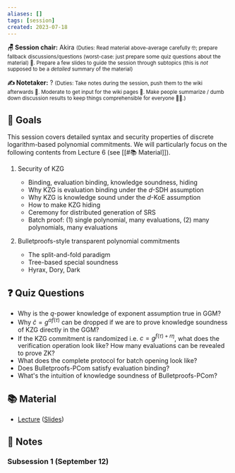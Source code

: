 ```yaml
---
aliases: []
tags: [session]
created: 2023-07-18
---
```


**🪑 Session chair:** Akira
<small>(Duties: Read material above-average carefully 🤓; prepare fallback discussions/questions (worst-case: just prepare some quiz questions about the material) 🙋. Prepare a few slides to guide the session through subtopics (this is <i>not</i> supposed to be a <i>detailed</i> summary of the material)</small>

**✍️ Notetaker:** ?
<small>(Duties: Take notes during the session, push them to the wiki afterwards 📝. Moderate to get input for the wiki pages 🧠. Make people summarize / dumb down discussion results to keep things comprehensible for everyone 🧑‍⚖️.)</small>

## 🎯 Goals
This session covers detailed syntax and security properties of discrete logarithm-based polynomial commitments. We will particularly focus on the following contents from Lecture 6 (see [[#📚 Material]]). 

1. Security of KZG
    - Binding, evaluation binding, knowledge soundness, hiding
    - Why KZG is evaluation binding under the $d$-SDH assumption
    - Why KZG is knowledge sound under the $d$-KoE assumption
    - How to make KZG hiding
    - Ceremony for distributed generation of SRS
    - Batch proof: (1) single polynomial, many evaluations, (2) many polynomials, many evaluations

2. Bulletproofs-style transparent polynomial commitments
    - The split-and-fold paradigm
    - Tree-based special soundness
    - Hyrax, Dory, Dark

## ❓ Quiz Questions
- Why is the $q$-power knowledge of exponent assumption true in GGM?
- Why $\hat{c}=g^{\alpha f(\tau)}$ can be dropped if we are to prove knowledge soundness of KZG directly in the GGM?
- If the KZG commitment is randomized i.e. $c=g^{f(\tau)+r\eta}$, what does the verification operation look like? How many evaluations can be revealed to prove ZK? 
- What does the complete protocol for batch opening look like?
- Does Bulletproofs-PCom satisfy evaluation binding?
- What's the intuition of knowledge soundness of Bulletproofs-PCom?

## 📚 Material
- [Lecture](https://youtu.be/WyT5KkKBJUw) ([Slides](https://zk-learning.org/assets/lecture6.pdf))

## 📝 Notes
### Subsession 1 (September 12)
